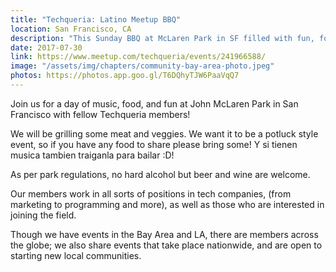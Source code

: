 ```yaml
---
title: "Techqueria: Latino Meetup BBQ"
location: San Francisco, CA
description: "This Sunday BBQ at McLaren Park in SF filled with fun, food, and música Latinx!"
date: 2017-07-30
link: https://www.meetup.com/techqueria/events/241966588/
image: "/assets/img/chapters/community-bay-area-photo.jpeg"
photos: https://photos.app.goo.gl/T6DQhyTJW6PaaVqQ7
---
```


Join us for a day of music, food, and fun at John McLaren Park in San Francisco with fellow Techqueria members!

We will be grilling some meat and veggies. We want it to be a potluck style event, so if you have any food to share please bring some! Y si tienen musica tambien traiganla para bailar :D!

As per park regulations, no hard alcohol but beer and wine are welcome.

Our members work in all sorts of positions in tech companies, (from marketing to programming and more), as well as those who are interested in joining the field.

Though we have events in the Bay Area and LA, there are members across the globe; we also share events that take place nationwide, and are open to starting new local communities.
